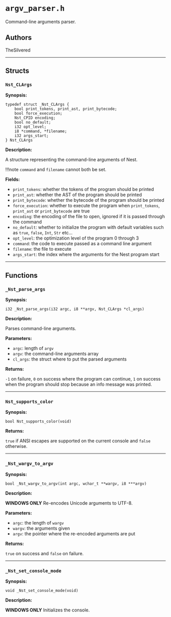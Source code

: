 # `argv_parser.h`

Command-line arguments parser.

## Authors

TheSilvered

---

## Structs

### `Nst_CLArgs`

**Synopsis:**

```better-c
typedef struct _Nst_CLArgs {
    bool print_tokens, print_ast, print_bytecode;
    bool force_execution;
    Nst_CPID encoding;
    bool no_default;
    i32 opt_level;
    i8 *command, *filename;
    i32 args_start;
} Nst_CLArgs
```

**Description:**

A structure representing the command-line arguments of Nest.

!!!note
    `command` and `filename` cannot both be set.

**Fields:**

- `print_tokens`: whether the tokens of the program should be printed
- `print_ast`: whether the AST of the program should be printed
- `print_bytecode`: whether the bytecode of the program should be printed
- `force_execution`: whether to execute the program when `print_tokens`,
  `print_ast` or `print_bytecode` are true
- `encoding`: the encoding of the file to open, ignored if it is passed through
  the command
- `no_default`: whether to initialize the program with default variables such as
  `true`, `false`, `Int`, `Str` etc...
- `opt_level`: the optimization level of the program 0 through 3
- `command`: the code to execute passed as a command line argument
- `filename`: the file to execute
- `args_start`: the index where the arguments for the Nest program start

---

## Functions

### `_Nst_parse_args`

**Synopsis:**

```better-c
i32 _Nst_parse_args(i32 argc, i8 **argv, Nst_CLArgs *cl_args)
```

**Description:**

Parses command-line arguments.

**Parameters:**

- `argc`: length of `argv`
- `argv`: the command-line arguments array
- `cl_args`: the struct where to put the parsed arguments

**Returns:**

`-1` on failure, `0` on success where the program can continue, `1` on success
when the program should stop because an info message was printed.

---

### `Nst_supports_color`

**Synopsis:**

```better-c
bool Nst_supports_color(void)
```

**Returns:**

`true` if ANSI escapes are supported on the current console and `false`
otherwise.

---

### `_Nst_wargv_to_argv`

**Synopsis:**

```better-c
bool _Nst_wargv_to_argv(int argc, wchar_t **wargv, i8 ***argv)
```

**Description:**

**WINDOWS ONLY** Re-encodes Unicode arguments to UTF-8.

**Parameters:**

- `argc`: the length of `wargv`
- `wargv`: the arguments given
- `argv`: the pointer where the re-encoded arguments are put

**Returns:**

`true` on success and `false` on failure.

---

### `_Nst_set_console_mode`

**Synopsis:**

```better-c
void _Nst_set_console_mode(void)
```

**Description:**

**WINDOWS ONLY** Initializes the console.
